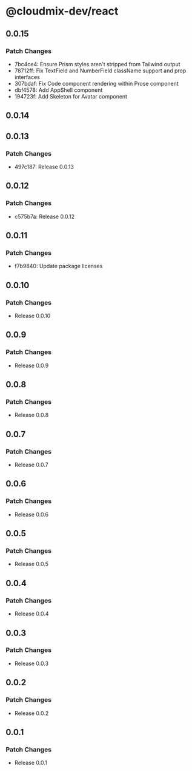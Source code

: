 # @cloudmix-dev/react

## 0.0.15

### Patch Changes

- 7bc4ce4: Ensure Prism styles aren't stripped from Tailwind output
- 78712ff: Fix TextField and NumberField className support and prop interfaces
- 307bdaf: Fix Code component rendering within Prose component
- dbf4578: Add AppShell component
- 194723f: Add Skeleton for Avatar component

## 0.0.14

## 0.0.13

### Patch Changes

- 497c187: Release 0.0.13

## 0.0.12

### Patch Changes

- c575b7a: Release 0.0.12

## 0.0.11

### Patch Changes

- f7b9840: Update package licenses

## 0.0.10

### Patch Changes

- Release 0.0.10

## 0.0.9

### Patch Changes

- Release 0.0.9

## 0.0.8

### Patch Changes

- Release 0.0.8

## 0.0.7

### Patch Changes

- Release 0.0.7

## 0.0.6

### Patch Changes

- Release 0.0.6

## 0.0.5

### Patch Changes

- Release 0.0.5

## 0.0.4

### Patch Changes

- Release 0.0.4

## 0.0.3

### Patch Changes

- Release 0.0.3

## 0.0.2

### Patch Changes

- Release 0.0.2

## 0.0.1

### Patch Changes

- Release 0.0.1
